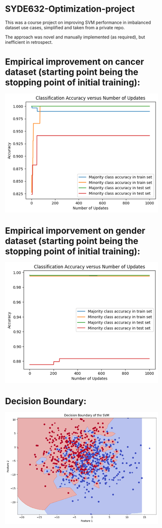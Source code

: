 # SYDE632-Optimization-project

This was a course project on improving SVM performance in imbalanced dataset use cases, simplified and taken from a private repo. 

The approach was novel and manually implemented (as required), but inefficient in retrospect. 

# Empirical improvement on cancer dataset (starting point being the stopping point of initial training):
![impovement on cancer dataset](https://github.com/HowardKao-1130/SYDE632-Optimization-project/blob/main/cancer%20set%20result%20combined.png)

# Empirical imporvement on gender dataset (starting point being the stopping point of initial training):
![impovement on gender dataset](https://github.com/HowardKao-1130/SYDE632-Optimization-project/blob/main/gender%20set%20result%20combined.png)

# Decision Boundary:
![decision boundary](https://github.com/HowardKao-1130/SYDE632-Optimization-project/blob/main/22.png)

